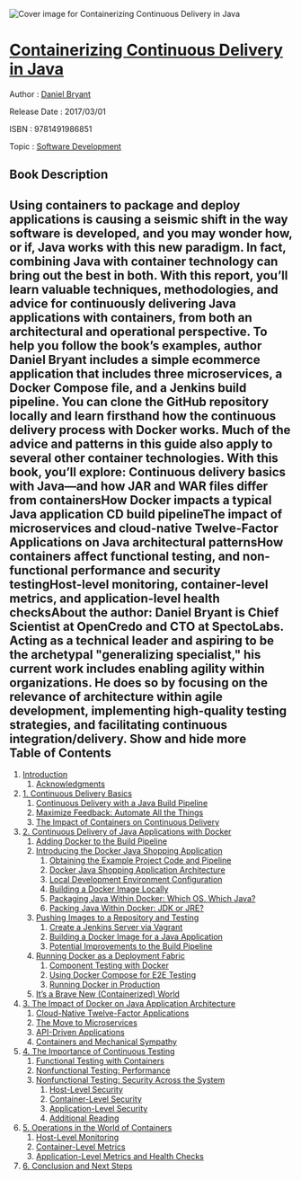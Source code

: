 ![Cover image for Containerizing Continuous Delivery in Java](https://imgdetail.ebookreading.net/cover/cover/20200215/EB9781491986851.jpg)

[Containerizing Continuous Delivery in Java](https://ebookreading.net/view/book/Containerizing+Continuous+Delivery+in+Java-EB9781491986851_1.html "Containerizing Continuous Delivery in Java")
====================================================================================================================

Author : [Daniel Bryant](https://ebookreading.net/search/author/Daniel+Bryant)

Release Date : 2017/03/01

ISBN : 9781491986851

Topic : [Software Development](https://ebookreading.net/search/category/software-development)

Book Description
-----------------

 Using containers to package and deploy applications is causing a seismic shift in the way software is developed, and you may wonder how, or if, Java works with this new paradigm. In fact, combining Java with container technology can bring out the best in both. With this report, you’ll learn valuable techniques, methodologies, and advice for continuously delivering Java applications with containers, from both an architectural and operational perspective.
To help you follow the book’s examples, author Daniel Bryant includes a simple ecommerce application that includes three microservices, a Docker Compose file, and a Jenkins build pipeline. You can clone the GitHub repository locally and learn firsthand how the continuous delivery process with Docker works. Much of the advice and patterns in this guide also apply to several other container technologies.
With this book, you’ll explore:
Continuous delivery basics with Java—and how JAR and WAR files differ from containersHow Docker impacts a typical Java application CD build pipelineThe impact of microservices and cloud-native Twelve-Factor Applications on Java architectural patternsHow containers affect functional testing, and non-functional performance and security testingHost-level monitoring, container-level metrics, and application-level health checksAbout the author: Daniel Bryant is Chief Scientist at OpenCredo and CTO at SpectoLabs. Acting as a technical leader and aspiring to be the archetypal "generalizing specialist," his current work includes enabling agility within organizations. He does so by focusing on the relevance of architecture within agile development, implementing high-quality testing strategies, and facilitating continuous integration/delivery.
        Show and hide more                
Table of Contents
-----------------

1. [Introduction](https://ebookreading.net/view/book/Containerizing+Continuous+Delivery+in+Java-EB9781491986851_4.html#idm140578666403936)
    1. [Acknowledgments](https://ebookreading.net/view/book/Containerizing+Continuous+Delivery+in+Java-EB9781491986851_4.html#idm140578665374736)
1. [1. Continuous Delivery Basics](https://ebookreading.net/view/book/Containerizing+Continuous+Delivery+in+Java-EB9781491986851_5.html#idm140578666403520)
    1. [Continuous Delivery with a Java Build Pipeline](https://ebookreading.net/view/book/Containerizing+Continuous+Delivery+in+Java-EB9781491986851_5.html#idm140578666408640)
    1. [Maximize Feedback: Automate All the Things](https://ebookreading.net/view/book/Containerizing+Continuous+Delivery+in+Java-EB9781491986851_5.html#idm140578665939600)
    1. [The Impact of Containers on Continuous Delivery](https://ebookreading.net/view/book/Containerizing+Continuous+Delivery+in+Java-EB9781491986851_5.html#idm140578666501552)
1. [2. Continuous Delivery of Java Applications with Docker](https://ebookreading.net/view/book/Containerizing+Continuous+Delivery+in+Java-EB9781491986851_6.html#idm140578666682736)
    1. [Adding Docker to the Build Pipeline](https://ebookreading.net/view/book/Containerizing+Continuous+Delivery+in+Java-EB9781491986851_6.html#idm140578666389040)
    1. [Introducing the Docker Java Shopping Application](https://ebookreading.net/view/book/Containerizing+Continuous+Delivery+in+Java-EB9781491986851_6.html#idm140578666488512)
        1. [Obtaining the Example Project Code and Pipeline](https://ebookreading.net/view/book/Containerizing+Continuous+Delivery+in+Java-EB9781491986851_6.html#idm140578665931344)
        1. [Docker Java Shopping Application Architecture](https://ebookreading.net/view/book/Containerizing+Continuous+Delivery+in+Java-EB9781491986851_6.html#idm140578665924000)
        1. [Local Development Environment Configuration](https://ebookreading.net/view/book/Containerizing+Continuous+Delivery+in+Java-EB9781491986851_6.html#idm140578662883408)
        1. [Building a Docker Image Locally](https://ebookreading.net/view/book/Containerizing+Continuous+Delivery+in+Java-EB9781491986851_6.html#idm140578662703232)
        1. [Packaging Java Within Docker: Which OS, Which Java?](https://ebookreading.net/view/book/Containerizing+Continuous+Delivery+in+Java-EB9781491986851_6.html#idm140578662702608)
        1. [Packing Java Within Docker: JDK or JRE?](https://ebookreading.net/view/book/Containerizing+Continuous+Delivery+in+Java-EB9781491986851_6.html#idm140578662845360)
    1. [Pushing Images to a Repository and Testing](https://ebookreading.net/view/book/Containerizing+Continuous+Delivery+in+Java-EB9781491986851_6.html#idm140578662843184)
        1. [Create a Jenkins Server via Vagrant](https://ebookreading.net/view/book/Containerizing+Continuous+Delivery+in+Java-EB9781491986851_6.html#idm140578662835632)
        1. [Building a Docker Image for a Java Application](https://ebookreading.net/view/book/Containerizing+Continuous+Delivery+in+Java-EB9781491986851_6.html#idm140578662825296)
        1. [Potential Improvements to the Build Pipeline](https://ebookreading.net/view/book/Containerizing+Continuous+Delivery+in+Java-EB9781491986851_6.html#idm140578662824704)
    1. [Running Docker as a Deployment Fabric](https://ebookreading.net/view/book/Containerizing+Continuous+Delivery+in+Java-EB9781491986851_6.html#idm140578662776992)
        1. [Component Testing with Docker](https://ebookreading.net/view/book/Containerizing+Continuous+Delivery+in+Java-EB9781491986851_6.html#idm140578662774192)
        1. [Using Docker Compose for E2E Testing](https://ebookreading.net/view/book/Containerizing+Continuous+Delivery+in+Java-EB9781491986851_6.html#idm140578662773568)
        1. [Running Docker in Production](https://ebookreading.net/view/book/Containerizing+Continuous+Delivery+in+Java-EB9781491986851_6.html#idm140578662613488)
    1. [It’s a Brave New (Containerized) World](https://ebookreading.net/view/book/Containerizing+Continuous+Delivery+in+Java-EB9781491986851_6.html#idm140578662611504)
1. [3. The Impact of Docker on Java Application Architecture](https://ebookreading.net/view/book/Containerizing+Continuous+Delivery+in+Java-EB9781491986851_7.html#chapter_three)
    1. [Cloud-Native Twelve-Factor Applications](https://ebookreading.net/view/book/Containerizing+Continuous+Delivery+in+Java-EB9781491986851_7.html#idm140578662604080)
    1. [The Move to Microservices](https://ebookreading.net/view/book/Containerizing+Continuous+Delivery+in+Java-EB9781491986851_7.html#idm140578662603056)
    1. [API-Driven Applications](https://ebookreading.net/view/book/Containerizing+Continuous+Delivery+in+Java-EB9781491986851_7.html#idm140578662556752)
    1. [Containers and Mechanical Sympathy](https://ebookreading.net/view/book/Containerizing+Continuous+Delivery+in+Java-EB9781491986851_7.html#idm140578662541808)
1. [4. The Importance of Continuous Testing](https://ebookreading.net/view/book/Containerizing+Continuous+Delivery+in+Java-EB9781491986851_8.html#idm140578662528368)
    1. [Functional Testing with Containers](https://ebookreading.net/view/book/Containerizing+Continuous+Delivery+in+Java-EB9781491986851_8.html#idm140578662523792)
    1. [Nonfunctional Testing: Performance](https://ebookreading.net/view/book/Containerizing+Continuous+Delivery+in+Java-EB9781491986851_8.html#idm140578662515808)
    1. [Nonfunctional Testing: Security Across the System](https://ebookreading.net/view/book/Containerizing+Continuous+Delivery+in+Java-EB9781491986851_8.html#idm140578662509216)
        1. [Host-Level Security](https://ebookreading.net/view/book/Containerizing+Continuous+Delivery+in+Java-EB9781491986851_8.html#idm140578662507312)
        1. [Container-Level Security](https://ebookreading.net/view/book/Containerizing+Continuous+Delivery+in+Java-EB9781491986851_8.html#idm140578662494272)
        1. [Application-Level Security](https://ebookreading.net/view/book/Containerizing+Continuous+Delivery+in+Java-EB9781491986851_8.html#idm140578662490256)
        1. [Additional Reading](https://ebookreading.net/view/book/Containerizing+Continuous+Delivery+in+Java-EB9781491986851_8.html#idm140578662486864)
1. [5. Operations in the World of Containers](https://ebookreading.net/view/book/Containerizing+Continuous+Delivery+in+Java-EB9781491986851_9.html#idm140578662483136)
    1. [Host-Level Monitoring](https://ebookreading.net/view/book/Containerizing+Continuous+Delivery+in+Java-EB9781491986851_9.html#idm140578662478976)
    1. [Container-Level Metrics](https://ebookreading.net/view/book/Containerizing+Continuous+Delivery+in+Java-EB9781491986851_9.html#idm140578662466384)
    1. [Application-Level Metrics and Health Checks](https://ebookreading.net/view/book/Containerizing+Continuous+Delivery+in+Java-EB9781491986851_9.html#idm140578662452320)
1. [6. Conclusion and Next Steps](https://ebookreading.net/view/book/Containerizing+Continuous+Delivery+in+Java-EB9781491986851_10.html#idm140578662437184)
